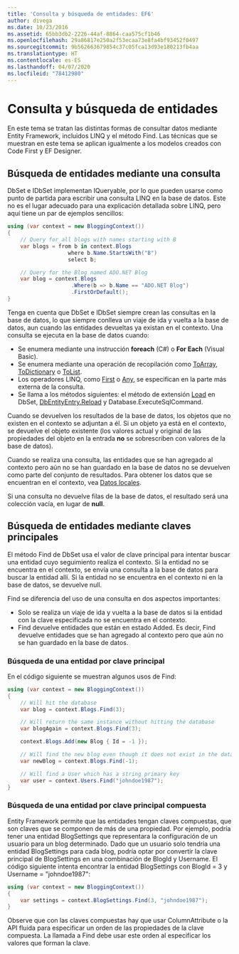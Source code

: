 ```yaml
---
title: 'Consulta y búsqueda de entidades: EF6'
author: divega
ms.date: 10/23/2016
ms.assetid: 65bb3db2-2226-44af-8864-caa575cf1b46
ms.openlocfilehash: 29a86817e250a2f53ecaa73e8fa4bf93452f0497
ms.sourcegitcommit: 9b562663679854c37c05fca13d93e180213fb4aa
ms.translationtype: HT
ms.contentlocale: es-ES
ms.lasthandoff: 04/07/2020
ms.locfileid: "78412980"
---
```

# <a name="querying-and-finding-entities"></a>Consulta y búsqueda de entidades
En este tema se tratan las distintas formas de consultar datos mediante Entity Framework, incluidos LINQ y el método Find. Las técnicas que se muestran en este tema se aplican igualmente a los modelos creados con Code First y EF Designer.  

## <a name="finding-entities-using-a-query"></a>Búsqueda de entidades mediante una consulta  

DbSet e IDbSet implementan IQueryable, por lo que pueden usarse como punto de partida para escribir una consulta LINQ en la base de datos. Este no es el lugar adecuado para una explicación detallada sobre LINQ, pero aquí tiene un par de ejemplos sencillos:  

``` csharp
using (var context = new BloggingContext())
{
    // Query for all blogs with names starting with B
    var blogs = from b in context.Blogs
                   where b.Name.StartsWith("B")
                   select b;

    // Query for the Blog named ADO.NET Blog
    var blog = context.Blogs
                    .Where(b => b.Name == "ADO.NET Blog")
                    .FirstOrDefault();
}
```  

Tenga en cuenta que DbSet e IDbSet siempre crean las consultas en la base de datos, lo que siempre conlleva un viaje de ida y vuelta a la base de datos, aun cuando las entidades devueltas ya existan en el contexto. Una consulta se ejecuta en la base de datos cuando:  

- Se enumera mediante una instrucción **foreach** (C#) o **For Each** (Visual Basic).  
- Se enumera mediante una operación de recopilación como [ToArray](https://msdn.microsoft.com/library/bb298736), [ToDictionary](https://msdn.microsoft.com/library/system.linq.enumerable.todictionary) o [ToList](https://msdn.microsoft.com/library/bb342261).  
- Los operadores LINQ, como [First](https://msdn.microsoft.com/library/bb291976) o [Any](https://msdn.microsoft.com/library/bb337697), se especifican en la parte más externa de la consulta.  
- Se llama a los métodos siguientes: el método de extensión [Load](https://msdn.microsoft.com/library/system.data.entity.dbextensions.load) en DbSet, [DbEntityEntry.Reload](https://msdn.microsoft.com/library/system.data.entity.infrastructure.dbentityentry.reload.aspx) y Database.ExecuteSqlCommand.  

Cuando se devuelven los resultados de la base de datos, los objetos que no existen en el contexto se adjuntan a él. Si un objeto ya está en el contexto, se devuelve el objeto existente (los valores actual y original de las propiedades del objeto en la entrada **no** se sobrescriben con valores de la base de datos).  

Cuando se realiza una consulta, las entidades que se han agregado al contexto pero aún no se han guardado en la base de datos no se devuelven como parte del conjunto de resultados. Para obtener los datos que se encuentran en el contexto, vea [Datos locales](~/ef6/querying/local-data.md).  

Si una consulta no devuelve filas de la base de datos, el resultado será una colección vacía, en lugar de **null**.  

## <a name="finding-entities-using-primary-keys"></a>Búsqueda de entidades mediante claves principales  

El método Find de DbSet usa el valor de clave principal para intentar buscar una entidad cuyo seguimiento realiza el contexto. Si la entidad no se encuentra en el contexto, se envía una consulta a la base de datos para buscar la entidad allí. Si la entidad no se encuentra en el contexto ni en la base de datos, se devuelve null.  

Find se diferencia del uso de una consulta en dos aspectos importantes:  

- Solo se realiza un viaje de ida y vuelta a la base de datos si la entidad con la clave especificada no se encuentra en el contexto.  
- Find devuelve entidades que están en estado Added. Es decir, Find devuelve entidades que se han agregado al contexto pero que aún no se han guardado en la base de datos.  
### <a name="finding-an-entity-by-primary-key"></a>Búsqueda de una entidad por clave principal  

En el código siguiente se muestran algunos usos de Find:  

``` csharp
using (var context = new BloggingContext())
{
    // Will hit the database
    var blog = context.Blogs.Find(3);

    // Will return the same instance without hitting the database
    var blogAgain = context.Blogs.Find(3);

    context.Blogs.Add(new Blog { Id = -1 });

    // Will find the new blog even though it does not exist in the database
    var newBlog = context.Blogs.Find(-1);

    // Will find a User which has a string primary key
    var user = context.Users.Find("johndoe1987");
}
```  

### <a name="finding-an-entity-by-composite-primary-key"></a>Búsqueda de una entidad por clave principal compuesta  

Entity Framework permite que las entidades tengan claves compuestas, que son claves que se componen de más de una propiedad. Por ejemplo, podría tener una entidad BlogSettings que representara la configuración de un usuario para un blog determinado. Dado que un usuario solo tendría una entidad BlogSettings para cada blog, podría optar por convertir la clave principal de BlogSettings en una combinación de BlogId y Username. El código siguiente intenta encontrar la entidad BlogSettings con BlogId = 3 y Username = "johndoe1987":  

``` csharp  
using (var context = new BloggingContext())
{
    var settings = context.BlogSettings.Find(3, "johndoe1987");
}
```  

Observe que con las claves compuestas hay que usar ColumnAttribute o la API fluida para especificar un orden de las propiedades de la clave compuesta. La llamada a Find debe usar este orden al especificar los valores que forman la clave.  
